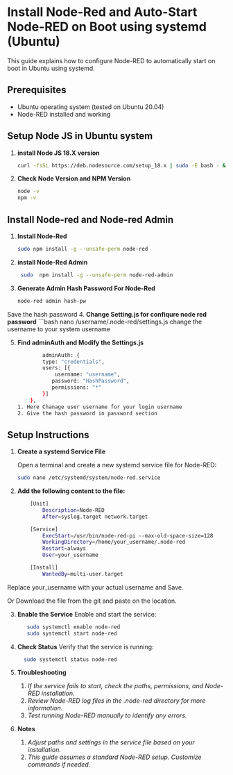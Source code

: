 # Install Node-Red and Auto-Start Node-RED on Boot using systemd (Ubuntu)

This guide explains how to configure Node-RED to automatically start on boot in Ubuntu using systemd.

## Prerequisites

- Ubuntu operating system (tested on Ubuntu 20.04)
- Node-RED installed and working

## Setup Node JS in Ubuntu system

1. **install Node JS 18.X version**
    ```bash
    curl -fsSL https://deb.nodesource.com/setup_18.x | sudo -E bash - &&sudo apt-get install -y nodejs
2. **Check Node Version and NPM Version**
    ```bash
    node -v
    npm -v
## Install Node-red and Node-red Admin
1. **Install Node-Red**
    ```bash
    sudo npm install -g --unsafe-perm node-red
2. **install Node-Red Admin**
    ```bash
     sudo  npm install -g --unsafe-perm node-red-admin
3. **Generate Admin Hash Password For Node-Red**
    ```bash
    node-red admin hash-pw
Save the hash password
4. **Change Setting.js for confiqure node red password**
    ```bash
    nano /username/.node-red/settings.js
change the username to your system username

5. **Find adminAuth and Modify the Settings.js**
    ```bash
            adminAuth: {
            type: "credentials",
            users: [{
                username: "username",
               password: "HashPassword",
               permissions: "*"
            }]
        },
    1. Here Chanage user username for your login username
    2. Give the hash password in password section
## Setup Instructions

1. **Create a systemd Service File**

   Open a terminal and create a new systemd service file for Node-RED:

   ```bash
   sudo nano /etc/systemd/system/node-red.service

2. **Add the following content to the file:**

    ```bash
        [Unit]
            Description=Node-RED
            After=syslog.target network.target

        [Service]
            ExecStart=/usr/bin/node-red-pi --max-old-space-size=128
            WorkingDirectory=/home/your_username/.node-red
            Restart=always
            User=your_username

        [Install]
            WantedBy=multi-user.target

Replace your_username with your actual username and Save.

Or Download the file from the git and paste on the location.  


3. **Enable the Service**
    Enable and start the service:
    
     ```bash
        sudo systemctl enable node-red
        sudo systemctl start node-red

3. **Check Status**
    Verify that the service is running:
    
     ```bash
       sudo systemctl status node-red

4. **Troubleshooting**
    1. *If the service fails to start, check the paths, permissions, and Node-RED installation.*
    2. *Review Node-RED log files in the .node-red directory for more information.*
    3. *Test running Node-RED manually to identify any errors.*
5. **Notes**
    1. *Adjust paths and settings in the service file based on your installation.*
    2. *This guide assumes a standard Node-RED setup. Customize commands if needed.*
